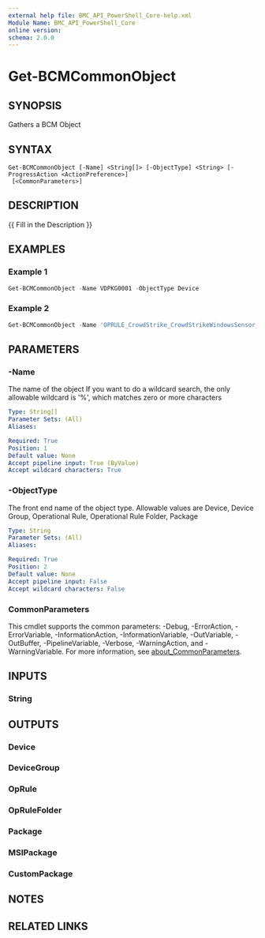 ```yaml
---
external help file: BMC_API_PowerShell_Core-help.xml
Module Name: BMC_API_PowerShell_Core
online version:
schema: 2.0.0
---
```


# Get-BCMCommonObject

## SYNOPSIS

Gathers a BCM Object

## SYNTAX

```text
Get-BCMCommonObject [-Name] <String[]> [-ObjectType] <String> [-ProgressAction <ActionPreference>]
 [<CommonParameters>]
```

## DESCRIPTION

{{ Fill in the Description }}

## EXAMPLES

### Example 1

```PowerShell
Get-BCMCommonObject -Name VDPKG0001 -ObjectType Device
```

### Example 2

```PowerShell
Get-BCMCommonObject -Name 'OPRULE_CrowdStrike_CrowdStrikeWindowsSensor_R%' -ObjectType 'Operational Rule'
```

## PARAMETERS

### -Name

The name of the object
If you want to do a wildcard search, the only allowable wildcard is '%', which matches zero or more characters

```yaml
Type: String[]
Parameter Sets: (All)
Aliases:

Required: True
Position: 1
Default value: None
Accept pipeline input: True (ByValue)
Accept wildcard characters: True
```

### -ObjectType

The front end name of the object type.
Allowable values are Device, Device Group, Operational Rule, Operational Rule Folder, Package

```yaml
Type: String
Parameter Sets: (All)
Aliases:

Required: True
Position: 2
Default value: None
Accept pipeline input: False
Accept wildcard characters: False
```

### CommonParameters

This cmdlet supports the common parameters: -Debug, -ErrorAction, -ErrorVariable, -InformationAction, -InformationVariable, -OutVariable, -OutBuffer, -PipelineVariable, -Verbose, -WarningAction, and -WarningVariable. For more information, see [about_CommonParameters](http://go.microsoft.com/fwlink/?LinkID=113216).

## INPUTS

### String

## OUTPUTS

### Device

### DeviceGroup

### OpRule

### OpRuleFolder

### Package

### MSIPackage

### CustomPackage

## NOTES

## RELATED LINKS
